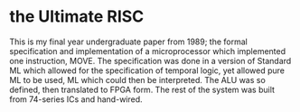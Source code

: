 # the Ultimate RISC

This is my final year undergraduate paper from 1989; the formal specification and implementation of a microprocessor which implemented one instruction, MOVE. The specification was done in a version of Standard ML which allowed for the specification of temporal logic, yet allowed pure ML to be used, ML which could then be interpreted. The ALU was so defined, then translated to FPGA form. The rest of the system was built from 74-series ICs and hand-wired.
